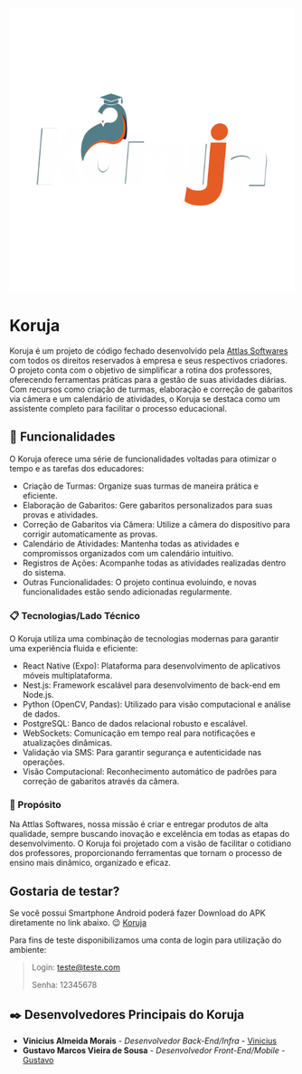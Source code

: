 <p align="center">
  <img src="/assets/KorujaLogo.svg" alt="Logo Koruja" />
</p>

# Koruja

Koruja é um projeto de código fechado desenvolvido pela [Attlas Softwares](https://attlasoft.com) com todos os direitos reservados à empresa e seus respectivos criadores.
O projeto conta com o objetivo de simplificar a rotina dos professores, oferecendo ferramentas práticas para a gestão de suas atividades diárias. Com recursos como criação de turmas, elaboração e correção de gabaritos via câmera e um calendário de atividades, o Koruja se destaca como um assistente completo para facilitar o processo educacional.

## 🚀 Funcionalidades

O Koruja oferece uma série de funcionalidades voltadas para otimizar o tempo e as tarefas dos educadores:

- Criação de Turmas: Organize suas turmas de maneira prática e eficiente.
- Elaboração de Gabaritos: Gere gabaritos personalizados para suas provas e atividades.
- Correção de Gabaritos via Câmera: Utilize a câmera do dispositivo para corrigir automaticamente as provas.
- Calendário de Atividades: Mantenha todas as atividades e compromissos organizados com um calendário intuitivo.
- Registros de Ações: Acompanhe todas as atividades realizadas dentro do sistema.
- Outras Funcionalidades: O projeto continua evoluindo, e novas funcionalidades estão sendo adicionadas regularmente.

### 📋 Tecnologias/Lado Técnico

O Koruja utiliza uma combinação de tecnologias modernas para garantir uma experiência fluida e eficiente:

- React Native (Expo): Plataforma para desenvolvimento de aplicativos móveis multiplataforma.
- Nest.js: Framework escalável para desenvolvimento de back-end em Node.js.
- Python (OpenCV, Pandas): Utilizado para visão computacional e análise de dados.
- PostgreSQL: Banco de dados relacional robusto e escalável.
- WebSockets: Comunicação em tempo real para notificações e atualizações dinâmicas.
- Validação via SMS: Para garantir segurança e autenticidade nas operações.
- Visão Computacional: Reconhecimento automático de padrões para correção de gabaritos através da câmera.

### 🔧 Propósito

Na Attlas Softwares, nossa missão é criar e entregar produtos de alta qualidade, sempre buscando inovação e excelência em todas as etapas do desenvolvimento. O Koruja foi projetado com a visão de facilitar o cotidiano dos professores, proporcionando ferramentas que tornam o processo de ensino mais dinâmico, organizado e eficaz.

## Gostaria de testar?

Se você possui Smartphone Android poderá fazer Download do APK diretamente no link abaixo. 😉
[Koruja](https://download1526.mediafire.com/4wvn3aw1pufgtH3dsHCsxgzGad__WVuLEpxQsKFO0fFKYDXbWXp21yuHIaJhui2FVadHn1_d8qnKhr4Tvgl5aR0nEW3W8rE209C58xCQtd-ioLbBk3NAQMnnMJzoxPe8roFzjZIjLb0HukcpB6RM_ueCfjXe4GC0LlSPWIoVMwPijUs/wxyf0ziabzcoog7/Koruja.apk)

Para fins de teste disponibilizamos uma conta de login para utilização do ambiente:

> Login: teste@teste.com
>
> Senha: 12345678

## ✒️ Desenvolvedores Principais do Koruja

- **Vinicius Almeida Morais** - _Desenvolvedor Back-End/Infra_ - [Vinicius](https://github.com/viniciusm49)
- **Gustavo Marcos Vieira de Sousa** - _Desenvolvedor Front-End/Mobile_ - [Gustavo](https://github.com/gustavo-mv)
